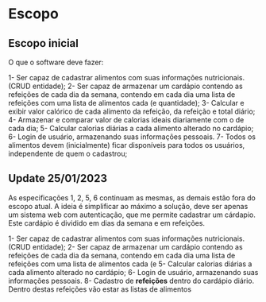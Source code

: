 # Escopo 

## Escopo inicial

O que o software deve fazer:

1- Ser capaz de cadastrar alimentos com suas informações nutricionais. (CRUD entidade);
2- Ser capaz de armazenar um cardápio contendo as refeições de cada dia da semana, contendo em cada dia uma lista de refeições com uma lista de alimentos cada (e quantidade);
3- Calcular e exibir valor calórico de cada alimento da refeição, da refeição e total diário;
4- Armazenar e comparar valor de calorias ideais diariamente com o de cada dia;
5- Calcular calorias diárias a cada alimento alterado no cardápio;
6- Login de usuário, armazenando suas informações pessoais. 
7- Todos os alimentos devem (inicialmente) ficar disponíveis para todos os usuários, independente de quem o cadastrou;


## Update 25/01/2023

As especificações 1, 2, 5, 6 continuam as mesmas, as demais estão fora do escopo atual.
A ideia é simplificar ao máximo a solução, deve ser apenas um sistema web com autenticação, que me permite cadastrar um cárdapio. Este cardápio é dividido em dias da semana e em refeições.


1- Ser capaz de cadastrar alimentos com suas informações nutricionais. (CRUD entidade);
2- Ser capaz de armazenar um cardápio contendo as refeições de cada dia da semana, contendo em cada dia uma lista de refeições com uma lista de alimentos cada (e 
5- Calcular calorias diárias a cada alimento alterado no cardápio;
6- Login de usuário, armazenando suas informações pessoais. 
8- Cadastro de **refeições** dentro do cardápio diário. Dentro destas refeições vão estar as listas de alimentos

